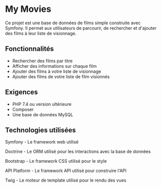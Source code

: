 # My Movies

Ce projet est une base de données de films simple construite avec Symfony. Il permet aux utilisateurs de parcourir, de rechercher et d'ajouter des films à leur liste de visionnage.

## Fonctionnalités

* Rechercher des films par titre
* Afficher des informations sur chaque film
* Ajouter des films à votre liste de visionnage
* Ajouter des films de votre liste de film visionnés

## Exigences

* PHP 7.4 ou version ultérieure
* Composer
* Une base de données MySQL

## Technologies utilisées

Symfony - Le framework web utilisé

Doctrine - Le ORM utilisé pour les interactions avec la base de données

Bootstrap - Le framework CSS utilisé pour le style

API Platform - Le framework API utilisé pour construire l'API

Twig - Le moteur de template utilisé pour le rendu des vues
